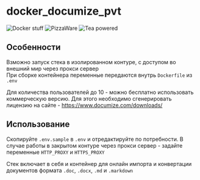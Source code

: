 # docker_documize_pvt

![Docker stuff](https://img.shields.io/badge/%F0%9F%90%B3-useful%20stuff-lightgray) 
![PizzaWare](https://img.shields.io/badge/%F0%9F%8D%95-PizzaWare-orange) 
![Tea powered](https://img.shields.io/badge/%F0%9F%8D%B5-tea%20powered-yellowgreen)

## Особенности

Взможно запуск стека в изолированном контуре, с доступом во внешний мир через прокси сервер  
При сборке контейнера переменные передаются внутрь `Dockerfile` из `.env`

Для количества пользователей до 10 - можно бесплатно использовать коммерческую версию. Для этого необходимо сгенерировать лицензию на сайте - https://www.documize.com/downloads/ 

## Использование

Cкопируйте `.env.sample` в `.env` и отредактируйте по потребности. В случае работы в закрытом контуре через прокси сервер - задайте переменные `HTTP_PROXY` и `HTTPS_PROXY`

Cтек включает в себя и контейнер для онлайн импорта и конвертации документов формата `.doc`, `.docx`, `.md` и `.markdown`


